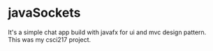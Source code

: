 # javaSockets
It's a simple chat app build with javafx for ui and mvc design pattern.  
This was my csci217 project.
